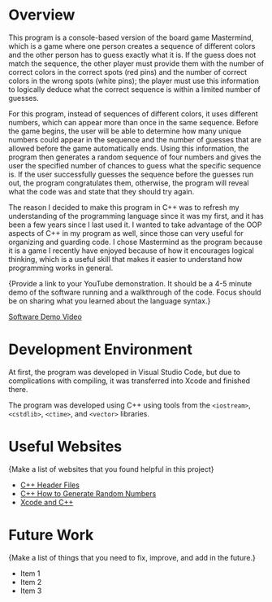 # Overview

This program is a console-based version of the board game Mastermind, which is a game where one person creates a sequence of different colors and the other person has to guess exactly what it is. If the guess does not match the sequence, the other player must provide them with the number of correct colors in the correct spots (red pins) and the number of correct colors in the wrong spots (white pins); the player must use this information to logically deduce what the correct sequence is within a limited number of guesses.

For this program, instead of sequences of different colors, it uses different numbers, which can appear more than once in the same sequence. Before the game begins, the user will be able to determine how many unique numbers could appear in the sequence and the number of guesses that are allowed before the game automatically ends. Using this information, the program then generates a random sequence of four numbers and gives the user the specified number of chances to guess what the specific sequence is. If the user successfully guesses the sequence before the guesses run out, the program congratulates them, otherwise, the program will reveal what the code was and state that they should try again.

The reason I decided to make this program in C++ was to refresh my understanding of the programming language since it was my first, and it has been a few years since I last used it. I wanted to take advantage of the OOP aspects of C++ in my program as well, since those can very useful for organizing and guarding code. I chose Mastermind as the program because it is a game I recently have enjoyed because of how it encourages logical thinking, which is a useful skill that makes it easier to understand how programming works in general.

{Provide a link to your YouTube demonstration. It should be a 4-5 minute demo of the software running and a walkthrough of the code. Focus should be on sharing what you learned about the language syntax.}

[Software Demo Video](http://youtube.link.goes.here)

# Development Environment

At first, the program was developed in Visual Studio Code, but due to complications with compiling, it was transferred into Xcode and finished there.

The program was developed using C++ using tools from the `<iostream>`, `<cstdlib>`, `<ctime>`, and `<vector>` libraries.

# Useful Websites

{Make a list of websites that you found helpful in this project}

- [C++ Header Files](https://learn.microsoft.com/en-us/cpp/cpp/header-files-cpp?view=msvc-170)
- [C++ How to Generate Random Numbers](https://www.w3schools.com/cpp/cpp_howto_random_number.asp)
- [Xcode and C++](https://medium.com/@VIRAL/mac-xcode-and-c-beginning-1a52f43830c0)

# Future Work

{Make a list of things that you need to fix, improve, and add in the future.}

- Item 1
- Item 2
- Item 3
